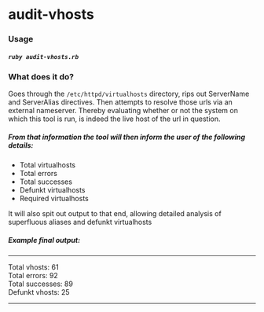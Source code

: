 # audit-vhosts

### Usage

##### `ruby audit-vhosts.rb`

### What does it do?

Goes through the `/etc/httpd/virtualhosts` directory, rips out ServerName and ServerAlias directives. Then attempts to resolve those urls via an external nameserver. Thereby evaluating whether or not the system on which this tool is run, is indeed the live host of the url in question. 

##### From that information the tool will then inform the user of the following details:
* Total virtualhosts
* Total errors 
* Total successes
* Defunkt virtualhosts
* Required virtualhosts

It will also spit out output to that end, allowing detailed analysis of superfluous aliases and defunkt virtualhosts

##### Example final output:
----------
Total vhosts: 61  
Total errors: 92  
Total successes: 89  
Defunkt vhosts: 25  

----------
